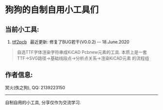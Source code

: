 # 狗狗的自制自用小工具们

## 当前小工具:
1. [ttf2pcb](https://github.com/HookeLiu/homemadeTools/tree/master/ttf2pcb) &ensp;最近更新: 修复了BUG若干(V0.0.2) -- 18.June.2020
> 自选TTF字体渲染字符串成KiCAD Pcbnew元素的工具. 本质上是一套 TTF→SVG路径→基础线段点→分析点关系→渲染KiCAD元素 的流程组  

## 作者信息:  
冥火(佚之狗), QQ: 2139223150  

------
自制自用的小工具, 分享仅作为交流学习.
